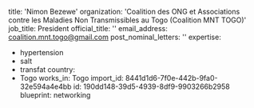 title: 'Nimon Bezewe'
organization: 'Coalition des ONG et Associations contre les Maladies Non Transmissibles au Togo (Coalition MNT TOGO)'
job_title: President
official_title: ''
email_address: coalition.mnt.togo@gmail.com
post_nominal_letters: ''
expertise:
  - hypertension
  - salt
  - transfat
country:
  - Togo
works_in: Togo
import_id: 8441d1d6-7f0e-442b-9fa0-32e594a4e4bb
id: 190dd148-39d5-4939-8df9-9903266b2958
blueprint: networking

